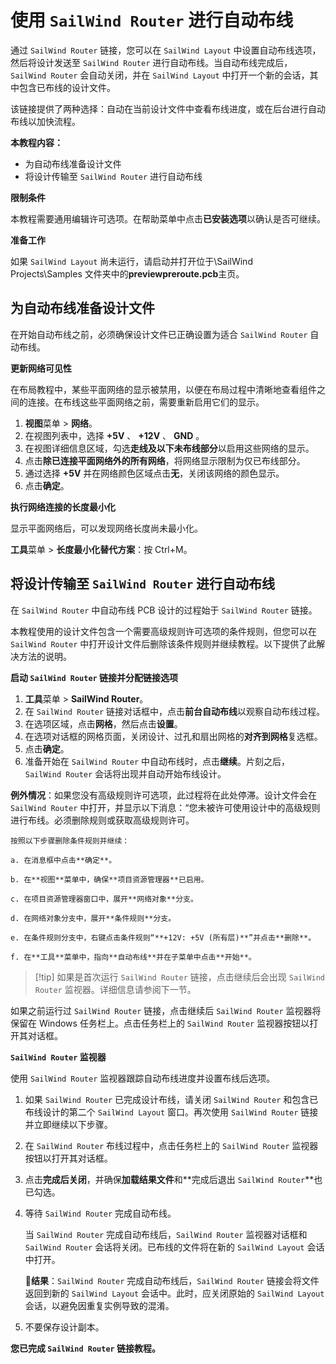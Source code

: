 # 使用 `SailWind Router` 进行自动布线

通过 `SailWind Router` 链接，您可以在 `SailWind Layout` 中设置自动布线选项，然后将设计发送至 `SailWind Router` 进行自动布线。当自动布线完成后，`SailWind Router` 会自动关闭，并在 `SailWind Layout` 中打开一个新的会话，其中包含已布线的设计文件。

该链接提供了两种选择：自动在当前设计文件中查看布线进度，或在后台进行自动布线以加快流程。

**本教程内容：**

- 为自动布线准备设计文件
- 将设计传输至 `SailWind Router` 进行自动布线

**限制条件**

本教程需要通用编辑许可选项。在帮助菜单中点击**已安装选项**以确认是否可继续。

**准备工作**

如果 `SailWind Layout` 尚未运行，请启动并打开位于\SailWind Projects\Samples 文件夹中的**previewpreroute.pcb**主页。

## 为自动布线准备设计文件

在开始自动布线之前，必须确保设计文件已正确设置为适合 `SailWind Router` 自动布线。

**更新网络可见性**

在布局教程中，某些平面网络的显示被禁用，以便在布局过程中清晰地查看组件之间的连接。在布线这些平面网络之前，需要重新启用它们的显示。

1. **视图**菜单 > **网络**。
2. 在视图列表中，选择 **+5V** 、 **+12V** 、 **GND** 。
3. 在视图详细信息区域，勾选**走线及以下未布线部分**以启用这些网络的显示。
4. 点击**除已连接平面网络外的所有网络**，将网络显示限制为仅已布线部分。
5. 通过选择 **+5V** 并在网络颜色区域点击**无**，关闭该网络的颜色显示。
6. 点击**确定**。

**执行网络连接的长度最小化**

显示平面网络后，可以发现网络长度尚未最小化。

**工具**菜单 > **长度最小化替代方案**：按 Ctrl+M。

## 将设计传输至 `SailWind Router` 进行自动布线

在 `SailWind Router` 中自动布线 PCB 设计的过程始于 `SailWind Router` 链接。

本教程使用的设计文件包含一个需要高级规则许可选项的条件规则，但您可以在 `SailWind Router` 中打开设计文件后删除该条件规则并继续教程。以下提供了此解决方法的说明。

**启动 `SailWind Router` 链接并分配链接选项**

1. **工具**菜单 > **SailWind Router**。
2. 在 `SailWind Router` 链接对话框中，点击**前台自动布线**以观察自动布线过程。
3. 在选项区域，点击**网格**，然后点击**设置**。
4. 在选项对话框的网格页面，关闭设计、过孔和扇出网格的**对齐到网格**复选框。
5. 点击**确定**。
6. 准备开始在 `SailWind Router` 中自动布线时，点击**继续**。片刻之后，`SailWind Router` 会话将出现并自动开始布线设计。

**例外情况**：如果您没有高级规则许可选项，此过程将在此处停滞。设计文件会在 `SailWind Router` 中打开，并显示以下消息：“您未被许可使用设计中的高级规则进行布线。必须删除规则或获取高级规则许可。

	按照以下步骤删除条件规则并继续：
	
	a. 在消息框中点击**确定**。 
	
	b. 在**视图**菜单中，确保**项目资源管理器**已启用。 
	
	c. 在项目资源管理器窗口中，展开**网络对象**分支。
	
	d. 在网络对象分支中，展开**条件规则**分支。 
	
	e. 在条件规则分支中，右键点击条件规则“**+12V: +5V (所有层)**”并点击**删除**。 
	
	f. 在**工具**菜单中，指向**自动布线**并在子菜单中点击**开始**。

> [!tip] 如果是首次运行 `SailWind Router` 链接，点击继续后会出现 `SailWind Router` 监视器。详细信息请参阅下一节。

如果之前运行过 `SailWind Router` 链接，点击继续后 `SailWind Router` 监视器将保留在 Windows 任务栏上。点击任务栏上的 `SailWind Router` 监视器按钮以打开其对话框。

**`SailWind Router` 监视器**

使用 `SailWind Router` 监视器跟踪自动布线进度并设置布线后选项。

1. 如果 `SailWind Router` 已完成设计布线，请关闭 `SailWind Router` 和包含已布线设计的第二个 `SailWind Layout` 窗口。再次使用 `SailWind Router` 链接并立即继续以下步骤。
2. 在 `SailWind Router` 布线过程中，点击任务栏上的 `SailWind Router` 监视器按钮以打开其对话框。
3. 点击**完成后关闭**，并确保**加载结果文件**和**完成后退出 `SailWind Router`**也已勾选。
4. 等待 `SailWind Router` 完成自动布线。

   当 `SailWind Router` 完成自动布线后，`SailWind Router` 监视器对话框和 `SailWind Router` 会话将关闭。已布线的文件将在新的 `SailWind Layout` 会话中打开。

   👀‍**结果**：`SailWind Router` 完成自动布线后，`SailWind Router` 链接会将文件返回到新的 `SailWind Layout` 会话中。此时，应关闭原始的 `SailWind Layout` 会话，以避免因重复实例导致的混淆。

5. 不要保存设计副本。

**您已完成 `SailWind Router` 链接教程。**